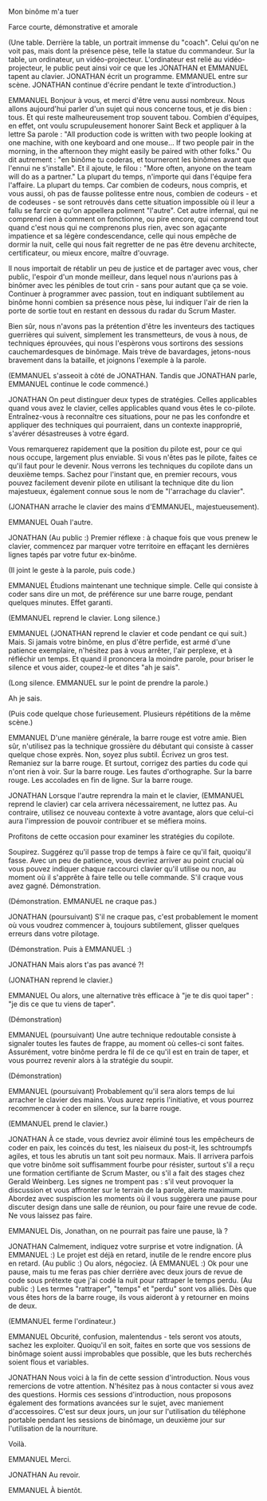 Mon binôme m'a tuer

Farce courte, démonstrative et amorale


(Une table. Derrière la table, un portrait immense du "coach". Celui qu'on ne voit pas, mais dont la présence pèse, telle la statue du commandeur. Sur la table, un ordinateur, un vidéo-projecteur. L'ordinateur est relié au vidéo-projecteur, le public peut ainsi voir ce que les JONATHAN et EMMANUEL tapent au clavier. JONATHAN écrit un programme. EMMANUEL entre sur scène. JONATHAN continue d'écrire pendant le texte d'introduction.)

EMMANUEL
Bonjour à vous, et merci d'être venu aussi nombreux. Nous allons aujourd'hui parler d'un sujet qui nous concerne tous, et je dis bien : tous. Et qui reste malheureusement trop souvent tabou. Combien d'équipes, en effet, ont voulu scrupuleusement honorer Saint Beck et appliquer à la lettre Sa parole : "All production code is written with two people looking at one machine, with one keyboard and one mouse... If two people pair in the morning, in the afternoon they might easily be paired with other folks." Ou dit autrement : "en binôme tu coderas, et tourneront les binômes avant que l'ennui ne s'installe". Et il ajoute, le filou : "More often, anyone on the team will do as a partner." La plupart du temps, n'importe qui dans l'équipe fera l'affaire. La plupart du temps. Car combien de codeurs, nous compris, et vous aussi, oh pas de fausse politesse entre nous, combien de codeurs - et de codeuses - se sont retrouvés dans cette situation impossible où il leur a fallu se farcir ce qu'on appellera poliment "l'autre". Cet autre infernal, qui ne comprend rien à comment on fonctionne, ou pire encore, qui comprend tout quand c'est nous qui ne comprenons plus rien, avec son agaçante impatience et sa légère condescendance, celle qui nous empêche de dormir la nuit, celle qui nous fait regretter de ne pas être devenu architecte, certificateur, ou mieux encore, maître d'ouvrage.

Il nous importait de rétablir un peu de justice et de partager avec vous, cher public, l'espoir d'un monde meilleur, dans lequel nous n'aurions pas à binômer avec les pénibles de tout crin - sans pour autant que ça se voie. Continuer à programmer avec passion, tout en indiquant subtilement au binôme honni combien sa présence nous pèse, lui indiquer l'air de rien la porte de sortie tout en restant en dessous du radar du Scrum Master. 

Bien sûr, nous n'avons pas la prétention d'être les inventeurs des tactiques guerrières qui suivent, simplement les transmetteurs, de vous à nous, de techniques éprouvées, qui nous l'espèrons vous sortirons des sessions cauchemardesques de binômage. Mais trève de bavardages, jetons-nous bravement dans la bataille, et joignons l'exemple à la parole.

(EMMANUEL s'asseoit à côté de JONATHAN. Tandis que JONATHAN parle, EMMANUEL continue le code commencé.)


JONATHAN
On peut distinguer deux types de stratégies. Celles applicables quand vous avez le clavier, celles applicables quand vous êtes le co-pilote. Entraînez-vous à reconnaître ces situations, pour ne pas les confondre et appliquer des techniques qui pourraient, dans un contexte inapproprié, s'avérer désastreuses à votre égard.

Vous remarquerez rapidement que la position du pilote est, pour ce qui nous occupe, largement plus enviable. Si vous n'êtes pas le pilote, faites ce qu'il faut pour le devenir. Nous verrons les techniques du copilote dans un deuxième temps. Sachez pour l'instant que, en premier recours, vous pouvez facilement devenir pilote en utilisant la technique dite du lion majestueux, également connue sous le nom de  "l'arrachage du clavier".

(JONATHAN arrache le clavier des mains d'EMMANUEL, majestueusement).

EMMANUEL
Ouah l'autre.

JONATHAN
(Au public :) Premier réflexe : à chaque fois que vous prenew le clavier, commencez par marquer votre territoire en effaçant les dernières lignes tapés par votre futur ex-binôme.

(Il joint le geste à la parole, puis code.)

EMMANUEL
Étudions maintenant une technique simple. Celle qui consiste à coder sans dire un mot, de préférence sur une barre rouge, pendant quelques minutes. Effet garanti.

(EMMANUEL reprend le clavier. Long silence.)

EMMANUEL
(JONATHAN reprend le clavier et code pendant ce qui suit.)
Mais. Si jamais votre binôme, en plus d'être perfide, est armé d'une patience exemplaire, n'hésitez pas à vous arrêter, l'air perplexe, et à réfléchir un temps. Et quand il prononcera la moindre parole, pour briser le silence et vous aider, coupez-le et dites "ah je sais".

(Long silence. EMMANUEL sur le point de prendre la parole.)

Ah je sais.

(Puis code quelque chose furieusement. Plusieurs répétitions de la même scène.)

EMMANUEL
D'une manière générale, la barre rouge est votre amie. Bien sûr, n'utilisez pas la technique grossière du débutant qui consiste à casser quelque chose exprès. Non, soyez plus subtil. Écrivez un gros test. Remaniez sur la barre rouge. Et surtout, corrigez des parties du code qui n'ont rien à voir. Sur la barre rouge. Les fautes d'orthographe. Sur la barre rouge. Les accolades en fin de ligne. Sur la barre rouge.

JONATHAN
Lorsque l'autre reprendra la main et le clavier, (EMMANUEL reprend le clavier) car cela arrivera nécessairement, ne luttez pas. Au contraire, utilisez ce nouveau contexte à votre avantage, alors que celui-ci aura l'impression de pouvoir contribuer et se méfiera moins. 

Profitons de cette occasion pour examiner les stratégies du copilote.

Soupirez. Suggérez qu'il passe trop de temps à faire ce qu'il fait, quoiqu'il fasse. Avec un peu de patience, vous devriez arriver au point crucial où vous pouvez indiquer chaque raccourci clavier qu'il utilise ou non, au moment où il s'apprête à faire telle ou telle commande. S'il craque vous avez gagné. Démonstration.

(Démonstration. EMMANUEL ne craque pas.)

JONATHAN (poursuivant)
S'il ne craque pas, c'est probablement le moment où vous voudrez commencer à, toujours subtilement, glisser quelques erreurs dans votre pilotage.

(Démonstration. Puis à EMMANUEL :)

JONATHAN
Mais alors t'as pas avancé ?! 

(JONATHAN reprend le clavier.)

EMMANUEL
Ou alors, une alternative très efficace à "je te dis quoi taper" : "je dis ce que tu viens de taper".

(Démonstration)

EMMANUEL (poursuivant)
Une autre technique redoutable consiste à signaler toutes les fautes de frappe, au moment où celles-ci sont faites. Assurément, votre binôme perdra le fil de ce qu'il est en train de taper, et vous pourrez revenir alors à la stratégie du soupir.

(Démonstration)

EMMANUEL (poursuivant)
Probablement qu'il sera alors temps de lui arracher le clavier des mains. Vous aurez repris l'initiative, et vous pourrez recommencer à coder en silence, sur la barre rouge.

(EMMANUEL prend le clavier.)

JONATHAN
À ce stade, vous devriez avoir éliminé tous les empêcheurs de coder en paix, les coincés du test, les niaiseux du post-it, les schtroumpfs agiles, et tous les abrutis un tant soit peu normaux. 
Mais. Il arrivera parfois que votre binôme soit suffisamment fourbe pour résister, surtout s'il a reçu une formation certifiante de Scrum Master, ou s'il a fait des stages chez Gerald Weinberg. Les signes ne trompent pas : s'il veut provoquer la discussion et vous affronter sur le terrain de la parole, alerte maximum. Abordez avec suspiscion les moments où il vous suggèrera une pause pour discuter design dans une salle de réunion, ou pour faire une revue de code. Ne vous laissez pas faire. 

EMMANUEL
Dis, Jonathan, on ne pourrait pas faire une pause, là ?

JONATHAN
Calmement, indiquez votre surprise et votre indignation. 
(À EMMANUEL :) Le projet est déjà en retard, inutile de le rendre encore plus en retard. 
(Au public :) Ou alors, négociez. 
(À EMMANUEL :) Ok pour une pause, mais tu me feras pas chier derrière avec deux jours de revue de code sous prétexte que j'ai codé la nuit pour rattraper le temps perdu. 
(Au public :) Les termes "rattraper", "temps" et "perdu" sont vos alliés. Dès que vous êtes hors de la barre rouge, ils vous aideront à y retourner en moins de deux.

(EMMANUEL ferme l'ordinateur.)

EMMANUEL
Obcurité, confusion, malentendus - tels seront vos atouts, sachez les exploiter. Quoiqu'il en soit, faites en sorte que vos sessions de binômage soient aussi improbables que possible, que les buts recherchés soient flous et variables.

JONATHAN
Nous voici à la fin de cette session d'introduction. Nous vous remercions de votre attention. N'hésitez pas à nous contacter si vous avez des questions. Hormis ces sessions d'introduction, nous proposons également des formations avancées sur le sujet, avec maniement d'accessoires. C'est sur deux jours, un jour sur l'utilisation du téléphone portable pendant les sessions de binômage, un deuxième jour sur l'utilisation de la nourriture.

Voilà. 

EMMANUEL
Merci. 

JONATHAN
Au revoir.

EMMANUEL 
À bientôt.




